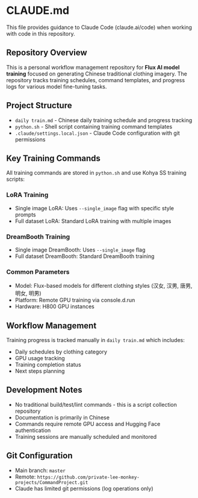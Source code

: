 # CLAUDE.md

This file provides guidance to Claude Code (claude.ai/code) when working with code in this repository.

## Repository Overview

This is a personal workflow management repository for **Flux AI model training** focused on generating Chinese traditional clothing imagery. The repository tracks training schedules, command templates, and progress logs for various model fine-tuning tasks.

## Project Structure

- `daily train.md` - Chinese daily training schedule and progress tracking
- `python.sh` - Shell script containing training command templates
- `.claude/settings.local.json` - Claude Code configuration with git permissions

## Key Training Commands

All training commands are stored in `python.sh` and use Kohya SS training scripts:

### LoRA Training
- Single image LoRA: Uses `--single_image` flag with specific style prompts
- Full dataset LoRA: Standard LoRA training with multiple images

### DreamBooth Training  
- Single image DreamBooth: Uses `--single_image` flag
- Full dataset DreamBooth: Standard DreamBooth training

### Common Parameters
- Model: Flux-based models for different clothing styles (汉女, 汉男, 唐男, 明女, 明男)
- Platform: Remote GPU training via console.d.run
- Hardware: H800 GPU instances

## Workflow Management

Training progress is tracked manually in `daily train.md` which includes:
- Daily schedules by clothing category
- GPU usage tracking
- Training completion status
- Next steps planning

## Development Notes

- No traditional build/test/lint commands - this is a script collection repository
- Documentation is primarily in Chinese
- Commands require remote GPU access and Hugging Face authentication
- Training sessions are manually scheduled and monitored

## Git Configuration

- Main branch: `master`
- Remote: `https://github.com/private-lee-monkey-projects/CommandProject.git`
- Claude has limited git permissions (log operations only)